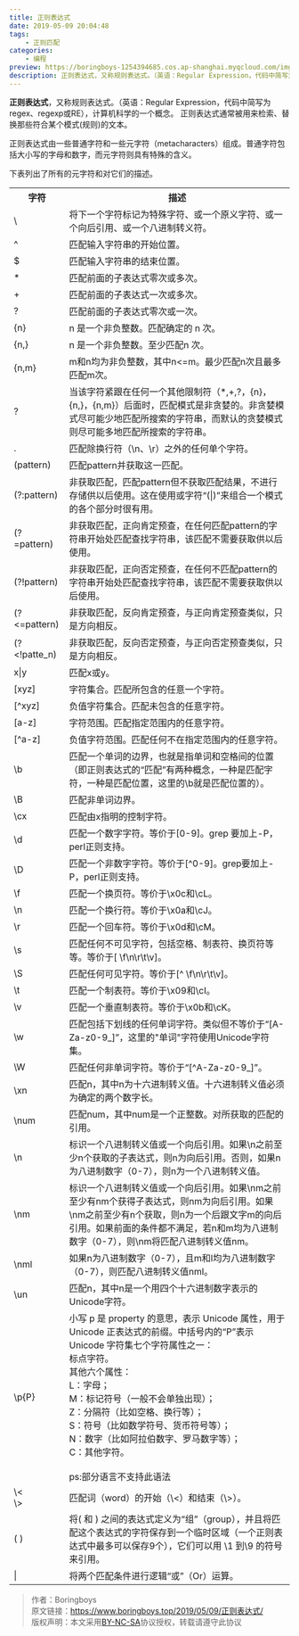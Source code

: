 ```yaml
---
title: 正则表达式
date: 2019-05-09 20:04:48
tags:
	- 正则匹配
categories:
	- 编程
preview: https://boringboys-1254394685.cos.ap-shanghai.myqcloud.com/img/52pojie.jpg
description: 正则表达式，又称规则表达式。（英语：Regular Expression，代码中简写为regex、regexp或RE），计算机科学的一个概念。
---
```


**正则表达式**，又称规则表达式。（英语：Regular Expression，代码中简写为regex、regexp或RE），计算机科学的一个概念。<!--more-->
正则表达式通常被用来检索、替换那些符合某个模式(规则)的文本。

正则表达式由一些普通字符和一些元字符（metacharacters）组成。普通字符包括大小写的字母和数字，而元字符则具有特殊的含义。

下表列出了所有的元字符和对它们的描述。

<table>
 <tr>
  <th>字符</th><th>描述</th> 
</tr>
 <tr>
  <td>\</td><td>将下一个字符标记为特殊字符、或一个原义字符、或一个向后引用、或一个八进制转义符。</td> 
</tr>
 <tr>
  <td>^</td><td>匹配输入字符串的开始位置。</td> 
</tr>
 <tr>
  <td>$</td><td>匹配输入字符串的结束位置。</td> 
</tr>
 <tr>
  <td>*</td><td>匹配前面的子表达式零次或多次。</td> 
</tr>
 <tr>
  <td>+</td><td>匹配前面的子表达式一次或多次。</td> 
</tr>
 <tr>
  <td>?</td><td>匹配前面的子表达式零次或一次。</td> 
</tr>
 <tr>
  <td>{n}</td><td>n 是一个非负整数。匹配确定的 n 次。</td> 
</tr>
 <tr>
  <td>{n,}</td><td>n 是一个非负整数。至少匹配n 次。</td> 
</tr>
 <tr>
  <td>{n,m}</td><td>m和n均为非负整数，其中n<=m。最少匹配n次且最多匹配m次。</td> 
</tr>
 <tr>
  <td>?</td><td>当该字符紧跟在任何一个其他限制符（*,+,?，{n}，{n,}，{n,m}）后面时，匹配模式是非贪婪的。非贪婪模式尽可能少地匹配所搜索的字符串，而默认的贪婪模式则尽可能多地匹配所搜索的字符串。</td> 
</tr>
 <tr>
  <td>.</td><td>匹配除换行符（\n、\r）之外的任何单个字符。</td> 
</tr>
 <tr>
  <td>(pattern)</td><td>匹配pattern并获取这一匹配。</td> 
</tr>
 <tr>
  <td>(?:pattern)</td><td>非获取匹配，匹配pattern但不获取匹配结果，不进行存储供以后使用。这在使用或字符“(|)”来组合一个模式的各个部分时很有用。</td> 
</tr>
 <tr>
  <td>(?=pattern)</td><td>非获取匹配，正向肯定预查，在任何匹配pattern的字符串开始处匹配查找字符串，该匹配不需要获取供以后使用。</td> 
</tr>
 <tr>
  <td>(?!pattern)</td><td>非获取匹配，正向否定预查，在任何不匹配pattern的字符串开始处匹配查找字符串，该匹配不需要获取供以后使用。</td> 
</tr>
 <tr>
  <td>(?<=pattern)</td><td>非获取匹配，反向肯定预查，与正向肯定预查类似，只是方向相反。</td> 
</tr>
 <tr>
  <td>(?<<e>!patte_n)</td><td>非获取匹配，反向否定预查，与正向否定预查类似，只是方向相反。</td> 
</tr>
 <tr>
  <td>x|y</td><td>匹配x或y。</td> 
</tr>
 <tr>
  <td>[xyz]</td><td>字符集合。匹配所包含的任意一个字符。</td> 
</tr>
 <tr>
  <td>[^xyz]</td><td>负值字符集合。匹配未包含的任意字符。</td> 
</tr>
<tr>
  <td>[a-z]</td><td>字符范围。匹配指定范围内的任意字符。</td> 
</tr>
<tr>
  <td>[^a-z]</td><td>负值字符范围。匹配任何不在指定范围内的任意字符。</td> 
</tr>
<tr>
  <td>\b</td><td>匹配一个单词的边界，也就是指单词和空格间的位置（即正则表达式的“匹配”有两种概念，一种是匹配字符，一种是匹配位置，这里的\b就是匹配位置的）。</td> 
</tr>
<tr>
  <td>\B</td><td>匹配非单词边界。</td> 
</tr>
<tr>
  <td>\cx</td><td>匹配由x指明的控制字符。</td> 
</tr>
<tr>
  <td>\d</td><td>匹配一个数字字符。等价于[0-9]。grep 要加上-P，perl正则支持。</td> 
</tr>
<tr>
  <td>\D</td><td>匹配一个非数字字符。等价于[^0-9]。grep要加上-P，perl正则支持。</td> 
</tr>
<tr>
  <td>\f</td><td>匹配一个换页符。等价于\x0c和\cL。</td> 
</tr>
<tr>
  <td>\n</td><td>匹配一个换行符。等价于\x0a和\cJ。</td> 
</tr>
<tr>
  <td>\r</td><td>匹配一个回车符。等价于\x0d和\cM。</td> 
</tr>
<tr>
  <td>\s</td><td>匹配任何不可见字符，包括空格、制表符、换页符等等。等价于[ \f\n\r\t\v]。</td> 
</tr>
<tr>
  <td>\S</td><td>匹配任何可见字符。等价于[^ \f\n\r\t\v]。</td> 
</tr>
<tr>
  <td>\t</td><td>匹配一个制表符。等价于\x09和\cI。</td> 
</tr>
<tr>
  <td>\v</td><td>匹配一个垂直制表符。等价于\x0b和\cK。</td> 
</tr>
<tr>
  <td>\w</td><td>匹配包括下划线的任何单词字符。类似但不等价于“[A-Za-z0-9_]”，这里的"单词"字符使用Unicode字符集。</td> 
</tr>
<tr>
  <td>\W</td><td>匹配任何非单词字符。等价于“[^A-Za-z0-9_]”。</td> 
</tr>
<tr>
  <td>\xn</td><td>匹配n，其中n为十六进制转义值。十六进制转义值必须为确定的两个数字长。</td> 
</tr>
<tr>
  <td>\num</td><td>匹配num，其中num是一个正整数。对所获取的匹配的引用。</td> 
</tr>
<tr>
  <td>\n</td><td>标识一个八进制转义值或一个向后引用。如果\n之前至少n个获取的子表达式，则n为向后引用。否则，如果n为八进制数字（0-7），则n为一个八进制转义值。</td> 
</tr>
<tr>
  <td>\nm</td><td>标识一个八进制转义值或一个向后引用。如果\nm之前至少有nm个获得子表达式，则nm为向后引用。如果\nm之前至少有n个获取，则n为一个后跟文字m的向后引用。如果前面的条件都不满足，若n和m均为八进制数字（0-7），则\nm将匹配八进制转义值nm。</td> 
</tr>
<tr>
  <td>\nml</td><td>如果n为八进制数字（0-7），且m和l均为八进制数字（0-7），则匹配八进制转义值nml。</td> 
</tr>
<tr>
  <td>\un</td><td>匹配n，其中n是一个用四个十六进制数字表示的Unicode字符。</td> 
</tr>

<tr>
  <td>\p{P}</td><td>小写 p 是 property 的意思，表示 Unicode 属性，用于 Unicode 正表达式的前缀。中括号内的“P”表示Unicode 字符集七个字符属性之一：<br/>标点字符。
<br/>其他六个属性：<br/>
L：字母；<br/>
M：标记符号（一般不会单独出现）；<br/>
Z：分隔符（比如空格、换行等）；<br/>
S：符号（比如数学符号、货币符号等）；<br/>
N：数字（比如阿拉伯数字、罗马数字等）；<br/>
C：其他字符。<br/><br/>
ps:部分语言不支持此语法</td> 
</tr>
<tr>
  <td>\<<br/>\></td><td>匹配词（word）的开始（\<）和结束（\>）。</td> 
</tr>
<tr>
  <td>( )</td><td>将( 和 ) 之间的表达式定义为“组”（group），并且将匹配这个表达式的字符保存到一个临时区域（一个正则表达式中最多可以保存9个），它们可以用 \1 到\9 的符号来引用。</td> 
</tr>
<tr>
  <td>|</td><td>将两个匹配条件进行逻辑“或”（Or）运算。</td> 
</tr>
</table>

>作者：Boringboys  
>原文链接：https://www.boringboys.top/2019/05/09/正则表达式/  
>版权声明：本文采用[BY-NC-SA](https://creativecommons.org/licenses/by-nc-sa/4.0/)协议授权，转载请遵守此协议
